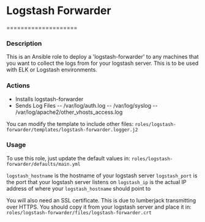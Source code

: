 # Logstash Forwarder
====================

### Description

This is an Ansible role to deploy a 'logstash-forwarder' to any machines that
you want to collect the logs from for your logstash server.  This is to be used
with ELK or Logstash environments.

### Actions

- Installs logstash-forwarder
- Sends Log Files
-- /var/log/auth.log
-- /var/log/syslog
-- /var/log/apache2/other_vhosts_access.log

You can modify the template to include other files: 
`roles/logstash-forwarder/templates/logstash-forwarder.logger.j2`

### Usage

To use this role, just update the default values in:
`roles/logstash-forwarder/defaults/main.yml`

`logstash_hostname` is the hostname of your logstash server
`logstash_port` is the port that your logstash server listens on
`logstash_ip` is the actual IP address of where your `logstash_hostname`
should point to

You will also need an SSL certificate.  This is due to lumberjack transmitting
over HTTPS.  You should copy it from your logstash server and place it in:
`roles/logstash-forwarder/files/logstash-forwarder.crt`
